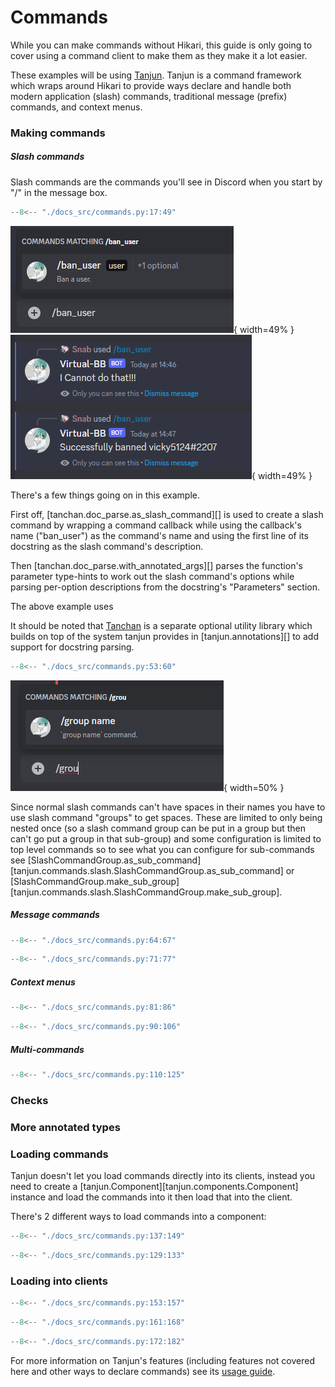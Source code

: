 # Commands

While you can make commands without Hikari, this guide is only going to cover
using a command client to make them as they make it a lot easier.

These examples will be using [Tanjun](https://github.com/FasterSpeeding/Tanjun).
Tanjun is a command framework which wraps around Hikari to provide ways declare
and handle both modern application (slash) commands, traditional message
(prefix) commands, and context menus.

### Making commands

##### Slash commands

Slash commands are the commands you'll see in Discord when you start by "/" in
the message box.

```py
--8<-- "./docs_src/commands.py:17:49"
```

![find_intents_1](./images/slash_command_example_1.png){ width=49% }
![find_intents_2](./images/slash_command_example_2.png){ width=49% }


There's a few things going on in this example.

First off, [tanchan.doc_parse.as_slash_command][] is used to create a slash command
by wrapping a command callback while using the callback's name ("ban_user") as
the command's name and using the first line of its docstring as the slash
command's description.

Then [tanchan.doc_parse.with_annotated_args][] parses the function's parameter
type-hints to work out the slash command's options while parsing per-option
descriptions from the docstring's "Parameters" section.

The above example uses

It should be noted that [Tanchan](https://github.com/FasterSpeeding/Tan-chan)
is a separate optional utility library which builds on top of the system tanjun
provides in [tanjun.annotations][] to add support for docstring parsing.

```py
--8<-- "./docs_src/commands.py:53:60"
```

![slash_command_group_example.png](./images/slash_command_group_example.png){ width=50% }

Since normal slash commands can't have spaces in their names you have to use
slash command "groups" to get spaces. These are limited to only being
nested once (so a slash command group can be put in a group but then can't go
put a group in that sub-group) and some configuration is limited to top level
commands so to see what you can configure for sub-commands see
[SlashCommandGroup.as_sub_command][tanjun.commands.slash.SlashCommandGroup.as_sub_command] or
[SlashCommandGroup.make_sub_group][tanjun.commands.slash.SlashCommandGroup.make_sub_group].

##### Message commands

```py
--8<-- "./docs_src/commands.py:64:67"
```


```py
--8<-- "./docs_src/commands.py:71:77"
```

##### Context menus

```py
--8<-- "./docs_src/commands.py:81:86"
```

```py
--8<-- "./docs_src/commands.py:90:106"
```

##### Multi-commands


```py
--8<-- "./docs_src/commands.py:110:125"
```

### Checks

### More annotated types

### Loading commands

Tanjun doesn't let you load commands directly into its clients, instead you
need to create a [tanjun.Component][tanjun.components.Component] instance and
load the commands into it then load that into the client.

There's 2 different ways to load commands into a component:


```py
--8<-- "./docs_src/commands.py:137:149"
```

```py
--8<-- "./docs_src/commands.py:129:133"
```

### Loading into clients

```py
--8<-- "./docs_src/commands.py:153:157"
```

```py
--8<-- "./docs_src/commands.py:161:168"
```

```py
--8<-- "./docs_src/commands.py:172:182"
```

For more information on Tanjun's features (including features not covered here and
other ways to declare commands) see its [usage guide](https://tanjun.cursed.solutions/usage/).
